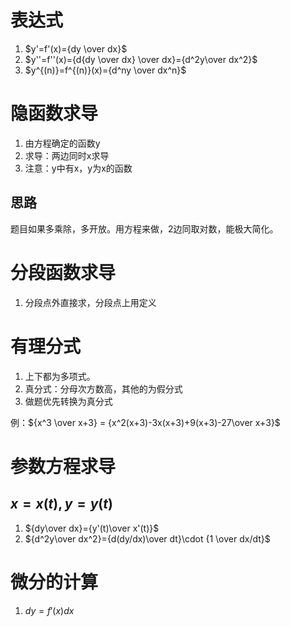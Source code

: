 # 表达式

1. $y'=f'(x)={dy \over dx}$
2. $y''=f''(x)={d{dy \over dx} \over dx}={d^2y\over dx^2}$
3. $y^{(n)}=f^{(n)}(x)={d^ny \over dx^n}$

# 隐函数求导
1. 由方程确定的函数y
2. 求导：两边同时x求导
3. 注意：y中有x，y为x的函数

## 思路
题目如果多乘除，多开放。用方程来做，2边同取对数，能极大简化。

# 分段函数求导
1. 分段点外直接求，分段点上用定义

# 有理分式

1. 上下都为多项式。
2. 真分式：分母次方数高，其他的为假分式
3. 做题优先转换为真分式

例：${x^3 \over x+3} = {x^2(x+3)-3x(x+3)+9(x+3)-27\over x+3}$

# 参数方程求导
## $x=x(t),y=y(t)$
1. ${dy\over dx}={y'(t)\over x'(t)}$
2. ${d^2y\over dx^2}={d(dy/dx)\over dt}\cdot {1 \over dx/dt}$

# 微分的计算
1. $dy=f'(x)dx$